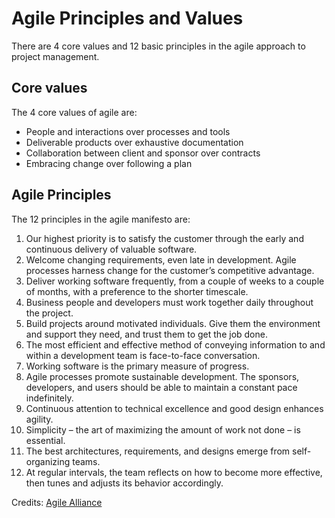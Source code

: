 # Agile Principles and Values
There are 4 core values and 12 basic principles in the agile approach to project management.

## Core values
The 4 core values of agile are:
- People and interactions over processes and tools
- Deliverable products over exhaustive documentation
- Collaboration between client and sponsor over contracts
- Embracing change over following a plan

## Agile Principles
The 12 principles in the agile manifesto are:

1) Our highest priority is to satisfy the customer through the early and continuous delivery of valuable software.
2) Welcome changing requirements, even late in development. Agile processes harness change for the customer’s competitive advantage.
3) Deliver working software frequently, from a couple of weeks to a couple of months, with a preference to the shorter timescale.
4) Business people and developers must work together daily throughout the project.
5) Build projects around motivated individuals. Give them the environment and support they need, and trust them to get the job done.
6) The most efficient and effective method of conveying information to and within a development team is face-to-face conversation.
7) Working software is the primary measure of progress.
8) Agile processes promote sustainable development. The sponsors, developers, and users should be able to maintain a constant pace indefinitely.
9) Continuous attention to technical excellence and good design enhances agility.
10) Simplicity – the art of maximizing the amount of work not done – is essential.
11) The best architectures, requirements, and designs emerge from self-organizing teams.
12) At regular intervals, the team reflects on how to become more effective, then tunes and adjusts its behavior accordingly.

Credits: [Agile Alliance](https://www.agilealliance.org/agile101/12-principles-behind-the-agile-manifesto/)
